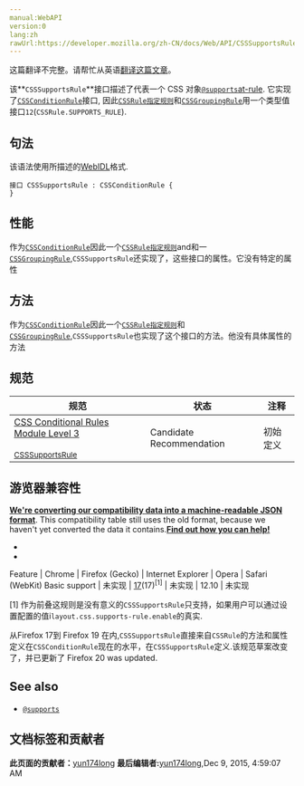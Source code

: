 ```yaml
---
manual:WebAPI
version:0
lang:zh
rawUrl:https://developer.mozilla.org/zh-CN/docs/Web/API/CSSSupportsRule
---
```




这篇翻译不完整。请帮忙从英语[翻译这篇文章](%4666 "")。






该**`CSSSupportsRule`**接口描述了代表一个 CSS 对象[`@supports`](%4667 "@supports CSS at-rule 关联了一组嵌套的CSS语句,这些语句被放置在一个CSS区块中,该区块以大括号分割, 还有一个由多个CSS声明检测组成的条件,它是一个键值组合, 由逻辑与,逻辑或,逻辑非组合而成. 这样的条件语句称为支持条件.")[at-rule](%4443 ""). 它实现了[`CSSConditionRule`](%2583 "此页面仍未被本地化, 期待您的翻译!")接口, 因此[`CSSRule指定规则`](%4668 "此页面仍未被本地化, 期待您的翻译!")和[`CSSGroupingRule`](%2585 "此页面仍未被本地化, 期待您的翻译!")用一个类型值接口`12`(`CSSRule.SUPPORTS_RULE`).


## 句法<a name="句法"></a>


该语法使用所描述的[WebIDL](%4432 "")格式.


```
接口 CSSSupportsRule : CSSConditionRule {
}

```

## 性能<a name="性能"></a>


作为[`CSSConditionRule`](%2583 "此页面仍未被本地化, 期待您的翻译!")因此一个[`CSSRule指定规则`](%4668 "此页面仍未被本地化, 期待您的翻译!")and和一[`CSSGroupingRule`](%2585 "此页面仍未被本地化, 期待您的翻译!"),`CSSSupportsRule`还实现了，这些接口的属性。它没有特定的属性


## 方法<a name="方法"></a>


作为[`CSSConditionRule`](%2583 "此页面仍未被本地化, 期待您的翻译!")因此一个[`CSSRule指定规则`](%4668 "此页面仍未被本地化, 期待您的翻译!")和[`CSSGroupingRule`](%2585 "此页面仍未被本地化, 期待您的翻译!"),`CSSSupportsRule`也实现了这个接口的方法。他没有具体属性的方法


## 规范<a name="规范"></a>
规范 | 状态 | 注释 
 ---  |  ---  |  ---  | 
[CSS Conditional Rules Module Level 3<br></br><small>CSSSupportsRule</small>](%4669 "") | Candidate Recommendation | 初始定义 


## 游览器兼容性<a name="游览器兼容性"></a>


**[We&#39;re converting our compatibility data into a machine-readable JSON format](%3344 "")**. This compatibility table still uses the old format, because we haven&#39;t yet converted the data it contains.**[Find out how you can help!](%3392 "")**


* 
* 
Feature | Chrome | Firefox (Gecko) | Internet Explorer | Opera | Safari (WebKit) 
Basic support | 未实现 | [17](%4670 "Released on 2012-11-20.")(17)<sup>[1]</sup> | 未实现 | 12.10 | 未实现 





[1] 作为前叠这规则是没有意义的`CSSSupportsRule`只支持，如果用户可以通过设置配置的值i`layout.css.supports-rule.enable`的真实.



从Firefox 17到 Firefox 19 在内,`CSSSupportsRule`直接来自`CSSRule`的方法和属性定义在`CSSConditionRule`现在的水平，在`CSSSupportsRule`定义.该规范草案改变了，并已更新了 Firefox 20 was updated.


## See also<a name="See_also"></a>

* [`@supports`](%4667 "@supports CSS at-rule 关联了一组嵌套的CSS语句,这些语句被放置在一个CSS区块中,该区块以大括号分割, 还有一个由多个CSS声明检测组成的条件,它是一个键值组合, 由逻辑与,逻辑或,逻辑非组合而成. 这样的条件语句称为支持条件.")



## 文档标签和贡献者
**此页面的贡献者：**[yun174long](%4671 "")
**最后编辑者:**[yun174long](%4671 ""),<time>Dec 9, 2015, 4:59:07 AM</time>



